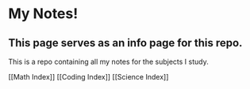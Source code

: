 
# My Notes!
## **This page serves as an info page for this repo.**
This is a repo containing all my notes for the subjects I study. 

[[Math Index]]
[[Coding Index]]
[[Science Index]]
